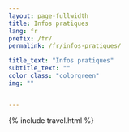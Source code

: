 ```yaml
---
layout: page-fullwidth
title: Infos pratiques
lang: fr
prefix: /fr/
permalink: /fr/infos-pratiques/

title_text: "Infos pratiques"
subtitle_text: ""
color_class: "colorgreen"
img: ""


---
```


{% include travel.html %}